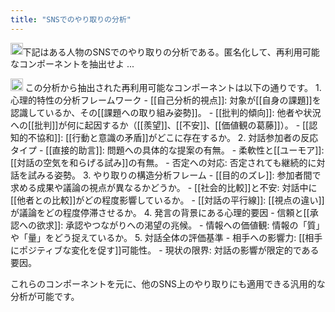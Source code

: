 ```yaml
---
title: "SNSでのやり取りの分析"
---
```


<img src='https://scrapbox.io/api/pages/nishio/nishio/icon' alt='nishio.icon' height="19.5"/>下記はある人物のSNSでのやり取りの分析である。匿名化して、再利用可能なコンポーネントを抽出せよ
...

<img src='https://scrapbox.io/api/pages/nishio/gpt/icon' alt='gpt.icon' height="19.5"/>
この分析から抽出された再利用可能なコンポーネントは以下の通りです。
1. 心理的特性の分析フレームワーク
    - [[自己分析的視点]]: 対象が[[自身の課題]]を認識しているか、その[[課題への取り組み姿勢]]。
    - [[批判的傾向]]: 他者や状況への[[批判]]が何に起因するか（[[羨望]]、[[不安]]、[[価値観の葛藤]]）。
    - [[認知的不協和]]: [[行動と意識の矛盾]]がどこに存在するか。
2. 対話参加者の反応タイプ
    - [[直接的助言]]: 問題への具体的な提案の有無。
    - 柔軟性と[[ユーモア]]: [[対話の空気を和らげる試み]]の有無。
    - 否定への対応: 否定されても継続的に対話を試みる姿勢。
3. やり取りの構造分析フレーム
    - [[目的のズレ]]: 参加者間で求める成果や議論の視点が異なるかどうか。
    - [[社会的比較]]と不安: 対話中に[[他者との比較]]がどの程度影響しているか。
    - [[対話の平行線]]: [[視点の違い]]が議論をどの程度停滞させるか。
4. 発言の背景にある心理的要因
    - 信頼と[[承認への欲求]]: 承認やつながりへの渇望の兆候。
    - 情報への価値観: 情報の「質」や「量」をどう捉えているか。
5. 対話全体の評価基準
    - 相手への影響力: [[相手にポジティブな変化を促す]]可能性。
    - 現状の限界: 対話の影響が限定的である要因。

これらのコンポーネントを元に、他のSNS上のやり取りにも適用できる汎用的な分析が可能です。

